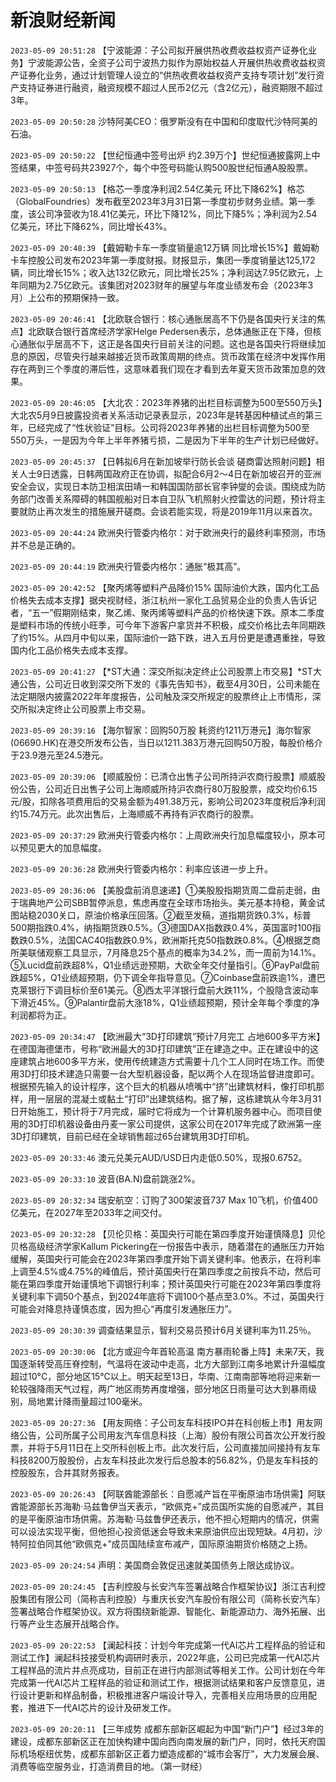 # 新浪财经新闻
`2023-05-09 20:51:28` 【宁波能源：子公司拟开展供热收费收益权资产证券化业务】宁波能源公告，全资子公司宁波热力拟作为原始权益人开展供热收费收益权资产证券化业务，通过计划管理人设立的“供热收费收益权资产支持专项计划”发行资产支持证券进行融资，融资规模不超过人民币2亿元（含2亿元），融资期限不超过3年。

`2023-05-09 20:50:28` 沙特阿美CEO：俄罗斯没有在中国和印度取代沙特阿美的石油。

`2023-05-09 20:50:22` 【世纪恒通中签号出炉 约2.39万个】世纪恒通披露网上中签结果，中签号码共23927个，每个中签号码能认购500股世纪恒通A股股票。

`2023-05-09 20:50:13` 【格芯一季度净利润2.54亿美元 环比下降62%】格芯（GlobalFoundries）发布截至2023年3月31日第一季度初步财务业绩。第一季度，该公司净营收为18.41亿美元，环比下降12%，同比下降5%；净利润为2.54亿美元，环比下降62%，同比增长43%。

`2023-05-09 20:48:39` 【戴姆勒卡车一季度销量逾12万辆 同比增长15%】戴姆勒卡车控股公司发布2023年第一季度财报。财报显示，集团一季度销量达125,172辆，同比增长15%；收入达132亿欧元，同比增长25%；净利润达7.95亿欧元，上年同期为2.75亿欧元。该集团对2023财年的展望与年度业绩发布会（2023年3月）上公布的预期保持一致。

`2023-05-09 20:46:41` 【北欧联合银行：核心通胀居高不下仍是各国央行关注的焦点】北欧联合银行首席经济学家Helge Pedersen表示，总体通胀正在下降，但核心通胀似乎居高不下，这正是各国央行目前关注的问题。这也是各国央行将继续加息的原因，尽管央行越来越接近货币政策周期的终点。货币政策在经济中发挥作用存在两到三个季度的滞后性，这意味着我们现在才看到去年夏天货币政策加息的效果。

`2023-05-09 20:46:05` 【大北农：2023年养猪的出栏目标调整为500至550万头】大北农5月9日披露投资者关系活动记录表显示，2023年是转基因种植试点的第三年，已经完成了“性状验证”目标。公司将2023年养猪的出栏目标调整为500至550万头，一是因为今年上半年养猪亏损，二是因为下半年的生产计划已经做好。

`2023-05-09 20:45:37` 【日韩拟6月在新加坡举行防长会谈 磋商雷达照射问题】相关人士9日透露，日韩两国政府正在协调，拟配合6月2～4日在新加坡召开的亚洲安全会议，实现日本防卫相滨田靖一和韩国国防部长官李钟燮的会谈。围绕成为防务部门改善关系障碍的韩国舰船对日本自卫队飞机照射火控雷达的问题，预计将主要就防止再次发生的措施展开磋商。会谈若能实现，将是2019年11月以来首次。

`2023-05-09 20:44:24` 欧洲央行管委内格尔：对于欧洲央行的最终利率预测，市场并不总是正确的。

`2023-05-09 20:44:19` 欧洲央行管委内格尔：通胀“极其高”。

`2023-05-09 20:42:52` 【聚丙烯等塑料产品降价15% 国际油价大跌，国内化工品价格失去成本支撑】据央视财经，浙江杭州一家化工品贸易企业的负责人告诉记者，“五一”假期刚结束，聚乙烯、聚丙烯等塑料产品的价格快速下跌。原本二季度是塑料市场的传统小旺季，可今年下游客户拿货并不积极，成交价格比去年同期跌了约15%。从四月中旬以来，国际油价一路下跌，进入五月份更是遭遇重挫，导致国内化工品价格失去成本支撑。

`2023-05-09 20:41:27` 【*ST大通：深交所拟决定终止公司股票上市交易】*ST大通公告，公司近日收到深交所下发的《事先告知书》，截至4月30日，公司未能在法定期限内披露2022年年度报告，公司触及深交所规定的股票终止上市情形，深交所拟决定终止公司股票上市交易。

`2023-05-09 20:39:16` 【海尔智家：回购50万股 耗资约1211万港元】海尔智家(06690.HK)在港交所发布公告，当日以1211.383万港元回购50万股，每股价格介于23.9港元至24.5港元。

`2023-05-09 20:39:06` 【顺威股份：已清仓出售子公司所持沪农商行股票】顺威股份公告，公司近日出售子公司上海顺威所持沪农商行80万股股票，成交均价6.15元/股，扣除各项费用后的交易金额为491.38万元，影响公司2023年度税后净利润约15.74万元。此次出售后，上海顺威不再持有沪农商行的股票。

`2023-05-09 20:37:29` 欧洲央行管委内格尔：上周欧洲央行加息幅度较小，原本可以预见更大的加息幅度。

`2023-05-09 20:36:28` 欧洲央行管委内格尔：利率应该进一步上升。

`2023-05-09 20:36:06` 【美股盘前消息速递】①美股股指期货周二盘前走弱，由于瑞典地产公司SBB暂停派息，焦虑再度在全球市场抬头。美元基本持稳，黄金试图站稳2030关口，原油价格承压回落。②截至发稿，道指期货跌0.3%，标普500期指跌0.4%，纳指期货跌0.5%。③德国DAX指数跌0.4%，英国富时100指数跌0.5%，法国CAC40指数跌0.9%，欧洲斯托克50指数跌0.8%。④根据芝商所美联储观察工具显示，7月降息25个基点的概率为34.2%，而一周前为14.1%。⑤Lucid盘前跌超8%，Q1业绩远逊预期，大砍全年交付量指引。⑥PayPal盘前跌超5%，Q1业绩超预期，仍下调全年指导意见。⑦Coinbase盘前跌逾1%，遭巴克莱银行下调目标价至61美元。⑧西太平洋银行盘前大跌11%，个股隐含波动率下滑近45%。⑨Palantir盘前大涨18%，Q1业绩超预期，预计全年每个季度的净利润都将为正。

`2023-05-09 20:34:47` 【欧洲最大“3D打印建筑”预计7月完工 占地600多平方米】在德国海德堡市，号称“欧洲最大的3D打印建筑”正在建造之中。正在建设中的这座建筑占地600多平方米，使用传统建造方式需要十几个工人同时在场工作。而使用3D打印技术建造只需要一台大型机器设备，配以两个人在现场监督进度即可。根据预先输入的设计程序，这个巨大的机器从喷嘴中“挤”出建筑材料，像打印机那样，用一层层的混凝土或黏土“打印”出建筑结构。据了解，这栋建筑从今年3月31日开始施工，预计将于7月完成，届时它将成为一个计算机服务器中心。而项目使用的3D打印机器设备由丹麦一家公司提供，这家公司在2017年完成了欧洲第一座3D打印建筑，目前已经在全球销售超过65台建筑用3D打印机。

`2023-05-09 20:33:46` 澳元兑美元AUD/USD日内走低0.50%，现报0.6752。

`2023-05-09 20:33:10` 波音(BA.N)盘前跳涨2%。

`2023-05-09 20:32:34` 瑞安航空：订购了300架波音737 Max 10飞机，价值400亿美元，在2027年至2033年之间交付。

`2023-05-09 20:32:28` 【贝伦贝格：英国央行可能在第四季度开始谨慎降息】贝伦贝格高级经济学家Kallum Pickering在一份报告中表示，随着潜在的通胀压力开始缓解，英国央行可能会在2023年第四季度开始下调关键利率。他表示，在将利率上调至4.5%或4.75%的峰值后，预计英国央行在第四季度之前按兵不动，然后可能在第四季度开始谨慎地下调银行利率；预计英国央行可能在2023年第四季度将关键利率下调50个基点，到2024年底将下调100个基点至3.0%。不过，英国央行可能会对降息持谨慎态度，因为担心“再度引发通胀压力”。

`2023-05-09 20:30:39` 调查结果显示，智利交易员预计6月关键利率为11.25％。

`2023-05-09 20:30:06` 【北方或迎今年首轮高温 南方暴雨轮番上阵】未来7天，我国逐渐转受高压脊控制，气温将在波动中走高，北方大部到江南多地累计升温幅度超过10°C，部分地区15°C以上。明天起至13日，华南、江南南部等地将迎来新一轮较强降雨天气过程，两广地区雨势再度增强，部分地区日雨量可达大到暴雨级别，局地累计降雨量超过100毫米。

`2023-05-09 20:27:36` 【用友网络：子公司友车科技IPO并在科创板上市】用友网络公告，公司所属子公司用友汽车信息科技（上海）股份有限公司首次公开发行股票，并将于5月11日在上交所科创板上市。此次发行后，公司直接加间接持有友车科技8200万股股份，占友车科技此次发行后总股本的56.82%，仍是友车科技的控股股东，合并其财务报表。

`2023-05-09 20:26:43` 【阿联酋能源部长：自愿减产旨在平衡原油市场供需】阿联酋能源部长苏海勒·马兹鲁伊当天表示，“欧佩克+”成员国所实施的自愿减产，其目的是平衡原油市场供需。苏海勒·马兹鲁伊还表示，他不担心短期内的情况，供需可以设法实现平衡，但他担心投资低迷会导致未来原油供应出现短缺。4月初，沙特阿拉伯同其他“欧佩克+”成员国陆续宣布减产，国际原油期货价格随之上扬。

`2023-05-09 20:24:54` 声明：美国商会敦促迅速就美国债务上限达成协议。

`2023-05-09 20:24:45` 【吉利控股与长安汽车签署战略合作框架协议】浙江吉利控股集团有限公司（简称吉利控股）与重庆长安汽车股份有限公司（简称长安汽车）签署战略合作框架协议。双方将围绕新能源、智能化、新能源动力、海外拓展、出行等产业生态展开战略合作。

`2023-05-09 20:22:53` 【澜起科技：计划今年完成第一代AI芯片工程样品的验证和测试工作】澜起科技接受机构调研时表示，2022年底，公司已完成第一代AI芯片工程样品的流片并点亮成功，目前正在进行内部测试等相关工作。公司计划在今年完成第一代AI芯片工程样品的验证和测试工作，根据测试结果和客户反馈意见，进行设计更新和样品制备，积极推进客户端设计导入，完善相关应用场景的应用配套，推进下一代AI芯片的设计及研发工作。

`2023-05-09 20:20:11` 【三年成势 成都东部新区崛起为中国“新门户”】经过3年的建设，成都东部新区正在加快构建中国向西向南发展的新门户，同时，依托天府国际机场枢纽优势，成都东部新区正着力塑造成都的“城市会客厅”，大力发展会展、消费等临空服务业，打造消费目的地。（第一财经）

